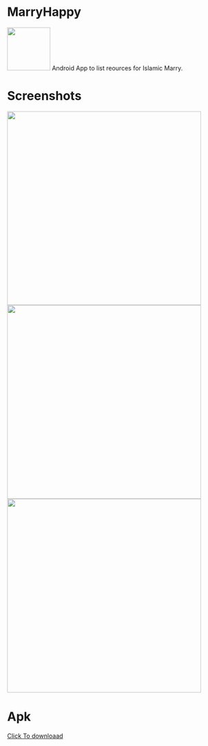 # MarryHappy 
<img src="https://user-images.githubusercontent.com/13488900/97722275-240a2b80-1ad3-11eb-8ca0-88526c5c2d75.png" width="100">
Android App to list reources for Islamic Marry.

# Screenshots

<div>
  
<img src="https://user-images.githubusercontent.com/13488900/97721922-b9f18680-1ad2-11eb-8cd2-5f344012b19d.png" height = "450"/>
<img src="https://user-images.githubusercontent.com/13488900/97721924-ba8a1d00-1ad2-11eb-92a1-1a02cdbb98ac.png" height = "450"/>
<img src="https://user-images.githubusercontent.com/13488900/97721908-b6f69600-1ad2-11eb-8ba4-be5a7176b772.png" height = "450"/>


</div>


# Apk 
[Click To downloaad](https://bit.ly/2GbCxuP)
